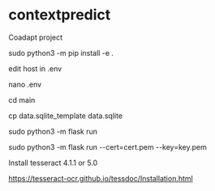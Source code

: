# contextpredict
Coadapt project


sudo python3 -m pip install -e .

edit host in .env

nano .env

cd main

cp data.sqlite_template data.sqlite

sudo python3 -m flask run

sudo python3 -m flask run --cert=cert.pem --key=key.pem

Install tesseract 4.1.1 or 5.0

https://tesseract-ocr.github.io/tessdoc/Installation.html
